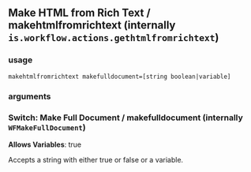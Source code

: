 
## Make HTML from Rich Text / makehtmlfromrichtext (internally `is.workflow.actions.gethtmlfromrichtext`)


### usage
`makehtmlfromrichtext makefulldocument=[string boolean|variable]`

### arguments
### Switch: Make Full Document / makefulldocument (internally `WFMakeFullDocument`)
**Allows Variables**: true


Accepts a string with either true or false
or a variable.
